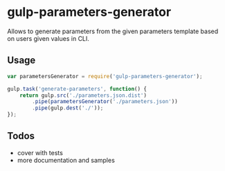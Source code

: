 # gulp-parameters-generator

Allows to generate parameters from the given parameters template based on users given values in CLI.

## Usage

```javascript
var parametersGenerator = require('gulp-parameters-generator');

gulp.task('generate-parameters', function() {
    return gulp.src('./parameters.json.dist')
        .pipe(parametersGenerator('./parameters.json'))
        .pipe(gulp.dest('./'));
});
```

## Todos

* cover with tests
* more documentation and samples